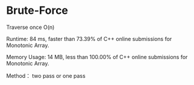 # Brute-Force

Traverse once O(n)

Runtime: 84 ms, faster than 73.39% of C++ online submissions for Monotonic Array.

Memory Usage: 14 MB, less than 100.00% of C++ online submissions for Monotonic Array.



Method： two pass or one pass